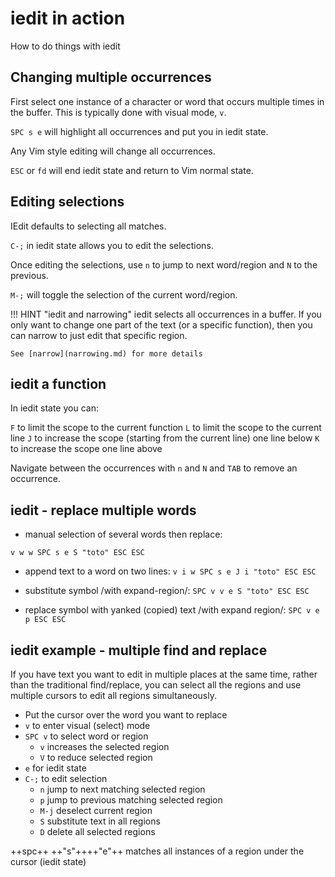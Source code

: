 # iedit in action

How to do things with iedit

## Changing multiple occurrences

First select one instance of a character or word that occurs multiple times in the buffer.  This is typically done with visual mode, `v`.

`SPC s e` will highlight all occurrences and put you in iedit state.

Any Vim style editing will change all occurrences.

`ESC` or `fd` will end iedit state and return to Vim normal state.


## Editing selections

IEdit defaults to selecting all matches.

`C-;` in iedit state allows you to edit the selections.

Once editing the selections, use `n` to jump to next word/region and `N` to the previous.

`M-;` will toggle the selection of the current word/region.


!!! HINT "iedit and narrowing"
    iedit selects all occurrences in a buffer.  If you only want to change one part of the text (or a specific function), then you can narrow to just edit that specific region.

    See [narrow](narrowing.md) for more details


## iedit a function

In iedit state you can:

`F` to limit the scope to the current function
`L` to limit the scope to the current line
`J` to increase the scope (starting from the current line) one line below
`K` to increase the scope one line above

Navigate between the occurrences with `n` and `N` and `TAB` to remove an occurrence.


## iedit - replace multiple words

-  manual selection of several words then replace:

`v w w SPC s e S "toto" ESC ESC`

-  append text to a word on two lines: `v i w SPC s e J i "toto" ESC ESC`

-  substitute symbol /with expand-region/: `SPC v v e S "toto" ESC ESC`

-  replace symbol with yanked (copied) text /with expand region/: `SPC v
   e p ESC ESC`


## iedit example - multiple find and replace

If you have text you want to edit in multiple places at the same time, rather than the traditional find/replace, you can select all the regions and use multiple cursors to edit all regions simultaneously.

* Put the cursor over the word you want to replace
* `v` to enter visual (select) mode
* `SPC v` to select word or region
    * `v` increases the selected region
    * `V` to reduce selected region
* `e` for iedit state
* `C-;` to edit selection
    * `n` jump to next matching selected region
    * `p` jump to previous matching selected region
    * `M-j` deselect current region
    * `S` substitute text in all regions
    * `D` delete all selected regions

++spc++  ++"s"++++"e"++ matches all instances of a region under the cursor (iedit state)
